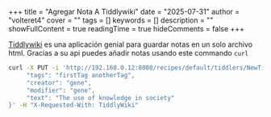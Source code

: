 +++
title = "Agregar Nota A Tiddlywiki"
date = "2025-07-31"
author = "volteret4"
cover = ""
tags = []
keywords = []
description = ""
showFullContent = true
readingTime = true
hideComments = false
+++


[Tiddlywiki](https://tiddlywiki.com/) es una aplicación genial para guardar notas en un solo archivo html. Gracias a su api puedes añadir notas usando este commando `curl`

```sh
curl -X PUT -i 'http://192.168.0.12:8080/recipes/default/tiddlers/NewTiddlerTitle' --data '{
	 "tags": "firstTag anotherTag",
	 "creator": "gene",
	 "modifier": "gene",
	 "text": "The use of knowledge in society"
}' -H "X-Requested-With: TiddlyWiki"

